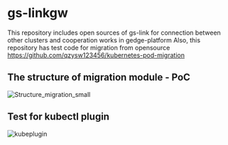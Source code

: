 # gs-linkgw
This repository includes open sources of gs-link for connection between other clusters and cooperation works in gedge-platform
Also, this repository has test code for migration from opensource 
https://github.com/qzysw123456/kubernetes-pod-migration


The structure of migration module - PoC 
---------------------------------------------------------------------------------------------------------------------------------------
![Structure_migration_small](https://user-images.githubusercontent.com/32071802/145149528-0ea8d741-46cd-49ed-8db3-a83789e0a243.jpg)

Test for kubectl plugin
---------------------------------------------------------------------------------------------------------------------------------------
![kubeplugin](https://user-images.githubusercontent.com/32071802/145150699-49014919-9221-449b-a434-385920b215cc.jpg)
